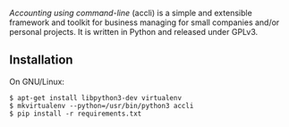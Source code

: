 _Accounting using command-line_ (accli) is a simple and extensible
framework and toolkit for business managing for small companies and/or
personal projects. It is written in Python and released under GPLv3.


## Installation

On GNU/Linux:

```
$ apt-get install libpython3-dev virtualenv
$ mkvirtualenv --python=/usr/bin/python3 accli
$ pip install -r requirements.txt
```
